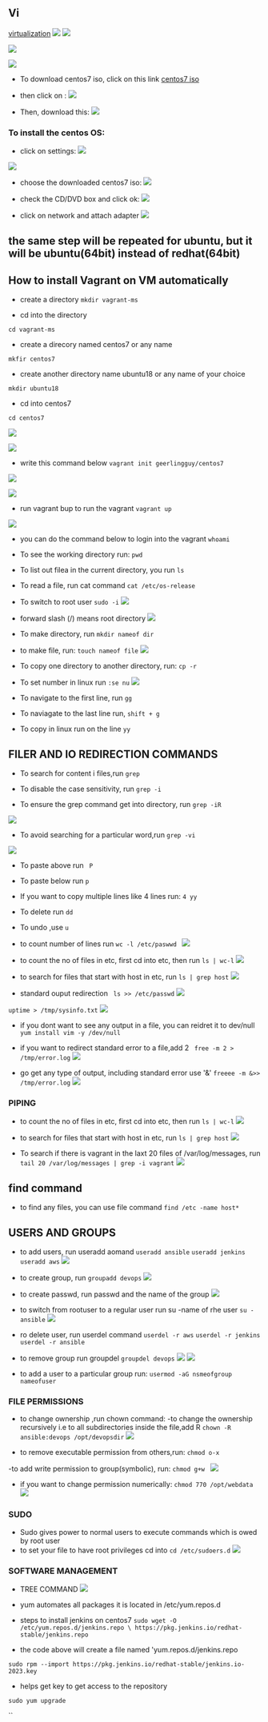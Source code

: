## Vi

[virtualization](https://www.simplilearn.com/benefits-of-virtualization-in-cloud-article)
![](../virtuaization/images/click-new1.PNG)
![](../virtuaization/images/name-of-the-vm-2.PNG)

![](../virtuaization/images/memory-allocation-3.PNG)

![](../virtuaization/images/vrtual-disk-4.PNG)

- To download centos7 iso, click on this link [centos7 iso](http://isoredirect.centos.org/centos/7/isos/x86_64/)

- then click on :
  ![](../virtuaization/images/centos7-iso-link.PNG)

- Then, download this:
  ![](../virtuaization/images/download-centos.PNG)

### To install the centos OS:

- click on settings:
  ![](../virtuaization/images/centos-os-1.PNG)

![](../virtuaization/images/storage-2.PNG)

- choose the downloaded centos7 iso:
  ![](../virtuaization/images/downloaded-file-3.PNG)

- check the CD/DVD box and click ok:
  ![](../virtuaization/images/chek-cd-4.PNG)

- click on network and attach adapter
  ![](../virtuaization/images/network-5.PNG)

## the same step will be repeated for ubuntu, but it will be ubuntu(64bit) instead of redhat(64bit)

## How to install Vagrant on VM automatically

- create a directory
  `mkdir vagrant-ms`

- cd into the directory

`cd vagrant-ms`

- create a direcory named centos7 or any name

`mkfir centos7`

- create another directory name ubuntu18 or any name of your choice

`mkdir ubuntu18`

- cd into centos7

`cd centos7`

![](../virtuaization/images/Centos-auto.PNG)

![](../virtuaization/images/geerlin.PNG)

- write this command below
  `vagrant init geerlingguy/centos7`

![](../virtuaization/images/vagrant-init.PNG)

![](../virtuaization/images/installed-success.PNG)

- run vagrant bup to run the vagrant
  `vagrant up`

![](../virtuaization/images/vagrant-up.PNG)

- you can do the command below to login into the vagrant
  `whoami`
- To see the working directory run:
  `pwd`
- To list out filea in the current directory, you run
  `ls`

- To read a file, run cat command
  `cat /etc/os-release `

- To switch to root user
  `sudo -i`
  ![](../virtuaization/images/commands.PNG)

- forward slash (/) means root directory
  ![](../virtuaization/images/sample.PNG)

- To make directory, run
  `mkdir nameof dir`

- to make file, run:
  `touch nameof file`
  ![](../virtuaization/images/makefile.PNG)

- To copy one directory to another directory, run:
  `cp -r`

- To set number in linux run
  `:se nu`
  ![](../virtuaization/images/number.PNG)

- To navigate to the first line, run
  `gg`

- To naviagate to the last line run,
  `shift + g`

- To copy in linux run on the line
  `yy`

## FILER AND IO REDIRECTION COMMANDS

- To search for content i files,run
  `grep`

- To disable the case sensitivity, run
  `grep -i`

- To ensure the grep command get into directory, run
  `grep -iR `

![](../virtuaization/images/reidrection.PNG)

- To avoid searching for a particular word,run
  `grep -vi`

![](../virtuaization/images/grep.PNG)

- To paste above run
  ` P`
- To paste below run
  `p`

- If you want to copy multiple lines like 4 lines run:
  `4 yy`

- To delete run
  `dd`

- To undo ,use
  `u`

- to count number of lines run
  `wc -l /etc/paswwd `
  ![](../virtuaization/images/count-lines.PNG)

- to count the no of files in etc, first cd into etc, then run
  `ls | wc-l`
  ![](../virtuaization/images/files-count.PNG)

- to search for files that start with host in etc, run
  `ls | grep host`
  ![](../virtuaization/images/hostfiles.PNG)

- standard ouput redirection
  ` ls >> /etc/passwd`
  ![](../virtuaization/images/so.PNG)

`uptime > /tmp/sysinfo.txt`
![](../virtuaization/images/correct-redirect.PNG)

- if you dont want to see any output in a file, you can reidret it to dev/null
  `yum install vim -y /dev/null`

- if you want to redirect standard error to a file,add 2
  ` free -m 2 > /tmp/error.log`
  ![](../virtuaization/images/error.PNG)

- go get any type of output, including standard error use '&'
  `freeee -m &>> /tmp/error.log`
  ![](../virtuaization/images/anyoutput.PNG)

### PIPING

- to count the no of files in etc, first cd into etc, then run
  `ls | wc-l`
  ![](../virtuaization/images/files-count.PNG)

- to search for files that start with host in etc, run
  `ls | grep host`
  ![](../virtuaization/images/hostfiles.PNG)

- To search if there is vagrant in the laxt 20 files of /var/log/messages, run
  `tail 20 /var/log/messages | grep -i vagrant`
  ![](../virtuaization/images/piping.PNG)

## find command

- to find any files, you can use file command
  `find /etc -name host*`

## USERS AND GROUPS

- to add users, run useradd aomand
  `useradd ansible`
  `useradd jenkins`
  `useradd aws`
  ![](../virtuaization/images/useesadd.PNG)

- to create group, run
  `groupadd devops`
  ![](../virtuaization/images/groups.PNG)

- to create passwd, run passwd and the name of the group
  ![](../virtuaization/images/passwd.PNG)

- to switch from rootuser to a regular user run su -name of rhe user
  `su -ansible`
  ![](../virtuaization/images/pass.PNG)

- ro delete user, run userdel command
  `userdel -r aws`
  `userdel -r jenkins`
  `userdel -r ansible`

- to remove group run groupdel
  `groupdel devops`
  ![](../virtuaization/images/groupdel.PNG)
  ![](../virtuaization/images/history.PNG)

- to add a user to a particular group run:
  `usermod -aG nsmeofgroup nameofuser`

### FILE PERMISSIONS

- to change ownership ,run chown command:
  -to change the ownership recursively i.e to all subdirectories inside the file,add R
  `chown -R ansible:devops /opt/devopsdir`
  ![](../virtuaization/images/changeownership.PNG)

- to remove executable permission from others,run:
  `chmod o-x`

-to add write permission to group(symbolic), run:
`chmod g+w `
![](../virtuaization/images/permission.PNG)

- if you want to change permission numerically:
  `chmod 770 /opt/webdata`
  ![](../virtuaization/images/numerucal.PNG)

### SUDO

- Sudo gives power to normal users to execute commands which is owed by root user
- to set your file to have root privileges cd into
  `cd /etc/sudoers.d`
  ![](../virtuaization/images/sudo.PNG)



### SOFTWARE MANAGEMENT

- TREE COMMAND
![](../virtuaization/images/tree.PNG)

- yum automates all packages it is located in /etc/yum.repos.d

- steps to install jenkins on centos7
`sudo wget -O /etc/yum.repos.d/jenkins.repo \
    https://pkg.jenkins.io/redhat-stable/jenkins.repo`
- the code above will create a file named 'yum.repos.d/jenkins.repo

`sudo rpm --import https://pkg.jenkins.io/redhat-stable/jenkins.io-2023.key`
- helps get key to get access to the repository

`sudo yum upgrade`

``